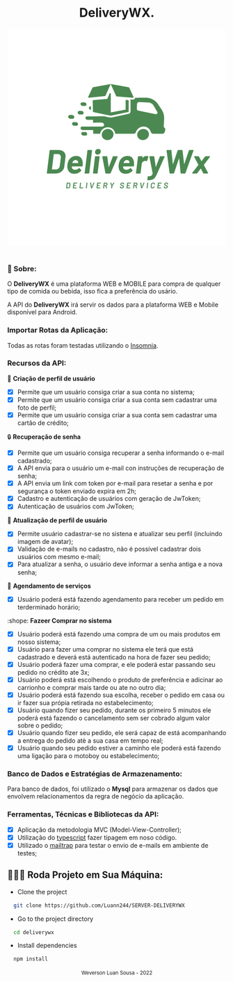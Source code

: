 <h1 align="center"> DeliveryWX.</h1>

<div align="center">
  <img src="logo.png">
</div>

<br/>

### 🎯 Sobre:

O **DeliveryWX** é uma plataforma WEB e MOBILE para compra de qualquer tipo de comida ou bebida, isso fica a preferência do usário.

A API do **DeliveryWX** irá servir os dados para a plataforma WEB e Mobile disponível para Android.

### Importar Rotas da Aplicação:

Todas as rotas foram testadas utilizando o [Insomnia](https://insomnia.rest/download/).

### Recursos da API:

:busts_in_silhouette: **Criação de perfil de usuário**

- [x] Permite que um usuário consiga criar a sua conta no sistema;
- [x] Permite que um usuário consiga criar a sua conta sem cadastrar uma foto de perfil;
- [x] Permite que um usuário consiga criar a sua conta sem cadastrar uma cartão de crédito;

:lock: **Recuperação de senha**

- [x] Permite que um usuário consiga recuperar a senha informando o e-mail cadastrado;
- [x] A API envia para o usuário um e-mail con instruções de recuperação de senha;
- [x] A API envia um link com token por e-mail para resetar a senha e por segurança o token enviado expira em 2h;
- [x] Cadastro e autenticação de usuários com geração de JwToken;
- [x] Autenticação de usuários com JwToken;

:busts_in_silhouette: **Atualização de perfil de usuário**

- [x] Permite usuário cadastrar-se no sistena e atualizar seu perfil (incluindo imagem de avatar);
- [x] Validação de e-mails no cadastro, não é possível cadastrar dois usuários com mesmo e-mail;
- [x] Para atualizar a senha, o usuário deve informar a senha antiga e a nova senha;

:date: **Agendamento de serviços**

- [x] Usuário poderá está fazendo agendamento para receber um pedido em terderminado horário;

:shope: **Fazeer Comprar no sistema**

- [x] Usuário poderá está fazendo uma compra de um ou mais produtos em nosso sistema;
- [x] Usuário para fazer uma comprar no sistema ele terá que está cadastrado e deverá está autenticado na hora de fazer seu pedido;
- [x] Usuário poderá fazer uma comprar, e ele poderá estar passando seu pedido no crédito ate 3x;
- [x] Usuário poderá está escolhendo o produto de preferência e adicinar ao carrionho e comprar mais tarde ou ate no outro dia;
- [x] Usuário poderá está fazendo sua escolha, receber o pedido em casa ou ir fazer sua própia retirada no estabelecimento;
- [x] Usuário quando fizer seu pedido, durante os primeiro 5 minutos ele poderá está fazendo o cancelamento sem ser cobrado algum valor sobre o pedido;
- [x] Usuário quando fizer seu pedido, ele será capaz de está acompanhando a entrega do pedido atè a sua casa em tempo real;
- [x] Usuário quando seu pedido estiver a caminho ele poderá está fazendo uma ligação para o motoboy ou estabelecimento;

### Banco de Dados e Estratégias de Armazenamento:

Para banco de dados, foi utilizado o **Mysql** para armazenar os dados que envolvem relacionamentos da regra de negócio da aplicação.

### Ferramentas, Técnicas e Bibliotecas da API:

- [x] Aplicação da metodologia MVC (Model-View-Controller);
- [x] Utilização do [typescript](https://github.com/microsoft/tsyringe) fazer tipagem em noso código.
- [x] Utilizado o [mailtrap](https://mailtrap.io/) para testar o envio de e-mails em ambiente de testes;

## 👨🏻‍💻 Roda Projeto em Sua Máquina:

- Clone the project

```bash
  git clone https://github.com/Luann244/SERVER-DELIVERYWX
```

- Go to the project directory

```bash
  cd deliverywx
```

- Install dependencies

```bash
  npm install
```

<div align="center">
  <small>Weverson Luan Sousa - 2022</small>
</div>
